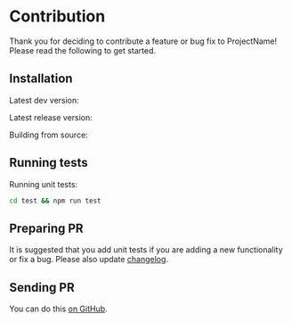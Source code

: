 # Contribution
Thank you for deciding to contribute a feature or bug fix to ProjectName! Please read the following to get started.

## Installation
Latest dev version:

Latest release version:

Building from source:

## Running tests
Running unit tests:
```sh
cd test && npm run test
```

## Preparing PR
It is suggested that you add unit tests if you are adding a new functionality or fix a bug. Please also update [changelog](CHANGELOG.md).

## Sending PR
You can do this [on GitHub](https://docs.github.com/en/pull-requests/collaborating-with-pull-requests/proposing-changes-to-your-work-with-pull-requests/creating-a-pull-request-from-a-fork).
